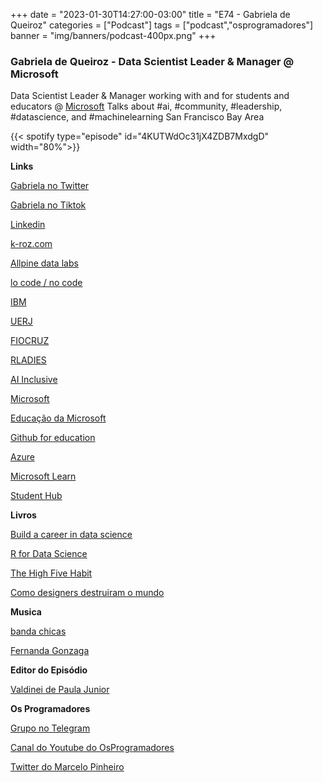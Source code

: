 +++
date = "2023-01-30T14:27:00-03:00"
title = "E74 - Gabriela de Queiroz"
categories = ["Podcast"]
tags = ["podcast","osprogramadores"]
banner = "img/banners/podcast-400px.png"
+++

### Gabriela de Queiroz - Data Scientist Leader & Manager @ Microsoft

Data Scientist Leader & Manager working with and for students and educators @ [Microsoft](https://microsoft.com)
Talks about #ai, #community, #leadership, #datascience, and #machinelearning
San Francisco Bay Area

{{< spotify type="episode" id="4KUTWdOc31jX4ZDB7MxdgD" width="80%">}}

**Links**

[Gabriela no Twitter](https://twitter.com/gdequeiroz)

[Gabriela no Tiktok](https://www.tiktok.com/@gabkroz)

[Linkedin](https://www.linkedin.com/in/gabrieladequeiroz/)

[k-roz.com](https://k-roz.com/)

[Allpine data labs](https://en.wikipedia.org/wiki/Alpine_Data_Labs)

[lo code / no code](https://en.wikipedia.org/wiki/No-code_development_platform)

[IBM](https://www.ibm.com/)

[UERJ](https://www.uerj.br/)

[FIOCRUZ](https://portal.fiocruz.br/en)

[RLADIES](https://rladies.org/)

[AI Inclusive](https://www.ai-inclusive.org/)

[Microsoft](https://www.microsoft.com/en-ca)

[Educação da Microsoft](https://www.microsoft.com/pt-br/education)

[Github for education](https://education.github.com/)

[Azure](https://azure.microsoft.com/en-ca/free/students/)

[Microsoft Learn](https://learn.microsoft.com/en-us/training/)

[Student Hub](https://learn.microsoft.com/en-us/training/student-hub/)

**Livros**

[Build a career in data science](https://www.goodreads.com/book/show/52661559-build-a-career-in-data-science?from_search=true&from_srp=true&qid=6v2V8HYUm3&rank=1)

[R for Data Science](https://r4ds.had.co.nz/)

[The High Five Habit](https://www.high5habit.com/)

[Como designers destruiram o mundo](https://benlev.com.br/como-os-designers-destruiram-o-mundo-designer-mike-monteiro/)

**Musica**

[banda chicas](https://www.instagram.com/bandachicas/?hl=en)

[Fernanda Gonzaga](https://www.youtube.com/watch?v=s3n8CV1Ba2c&ab_channel=izza)

**Editor do Episódio**

[Valdinei de Paula Junior](https://www.linkedin.com/in/valdinei-de-paula-junior-009634230/)

**Os Programadores**

[Grupo no Telegram](https://t.me/osprogramadores)

[Canal do Youtube do OsProgramadores](https://www.youtube.com/channel/UCt_YNYGl6K5yNXlXEQDdwWg?view_as=subscriber)

[Twitter do Marcelo Pinheiro](https://twitter.com/mpinheir)
